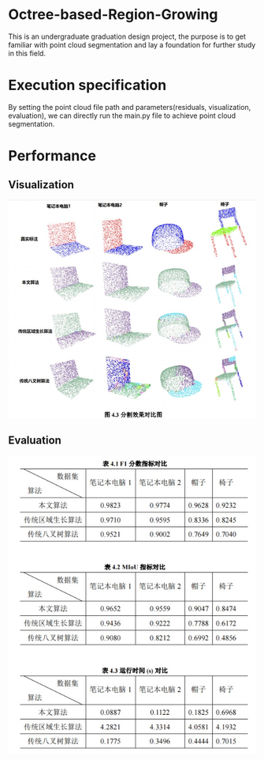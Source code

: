 # Octree-based-Region-Growing
This is an undergraduate graduation design project, the purpose is to get familiar with point cloud segmentation and lay a foundation for further study in this field.
# Execution specification
By setting the point cloud file path and parameters(residuals, visualization, evaluation), we can directly run the main.py file to achieve point cloud segmentation.
# Performance
## Visualization
![error](https://github.com/kangjie-ding/Octree-based-Region-Growing/blob/main/test_data/visualization/visualization.jpg "visualization of our algorithm compared to traditional methods")
## Evaluation
![error](https://github.com/kangjie-ding/Octree-based-Region-Growing/blob/main/test_data/visualization/evaluation.jpg "evaluation of our algorithm compared to traditional methods")
